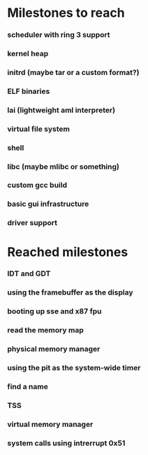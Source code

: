 # Milestones to reach
### scheduler with ring 3 support
### kernel heap
### initrd (maybe tar or a custom format?)
### ELF binaries
### lai (lightweight aml interpreter)
### virtual file system
### shell
### libc (maybe mlibc or something)
### custom gcc build
### basic gui infrastructure
### driver support

# Reached milestones
### IDT and GDT
### using the framebuffer as the display
### booting up sse and x87 fpu
### read the memory map
### physical memory manager
### using the pit as the system-wide timer
### find a name
### TSS
### virtual memory manager
### system calls using intrerrupt 0x51